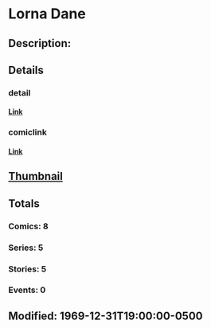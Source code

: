 # Lorna Dane
## Description: 
## Details
### detail
#### [Link](http://marvel.com/characters/2700/lorna_dane?utm_campaign=apiRef&utm_source=225578a89fc76f3d20fbffda5d17a88d)
### comiclink
#### [Link](http://marvel.com/comics/characters/1009260/lorna_dane?utm_campaign=apiRef&utm_source=225578a89fc76f3d20fbffda5d17a88d)
## [Thumbnail](http://i.annihil.us/u/prod/marvel/i/mg/b/40/image_not_available.jpg)
## Totals
### Comics: 8
### Series: 5
### Stories: 5
### Events: 0
## Modified: 1969-12-31T19:00:00-0500